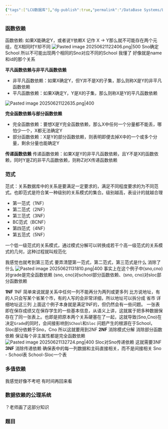 ```yaml
---
{"tags":["LCU数据库"],"dg-publish":true,"permalink":"/DataBase Systems/LCU Database System/第六章 关系数据理论/","dgPassFrontmatter":true,"noteIcon":"","created":"2025-06-21T11:29:58.421+08:00","updated":"2025-06-21T13:38:27.604+08:00"}
---
```


### 函数依赖
函数依赖: 如果X能确定Y，或者说Y依赖X 记作 X -> Y那么就不可能存在两个元组，在X相同时Y却不同
![Pasted image 20250621122406.png|500](/img/user/accessory/Pasted%20image%2020250621122406.png)
Sno确定School 所以不可能出现两个相同的Sno对应不同的School
我懂了 好像就是name和id的那个关系

**平凡函数依赖与非平凡函数依赖**
- 非平凡函数依赖：如果X确定Y，但Y并不是X的子集，那么则称X是Y的非平凡函数依赖
- 平凡函数依赖：如果X确定Y，Y是X的子集，那么则称X是Y的平凡函数依赖

![Pasted image 20250621122635.png|400](/img/user/accessory/Pasted%20image%2020250621122635.png)

**完全函数依赖与部分函数依赖**
- 完全函数依赖：要想X是Y完全函数依赖，那么X中任何一个分量都不能丢，哪怕少一个，X都无法确定Y
- 部分函数依赖：X是Y的部分函数依赖，则表明即便去掉X中的一个或多个分量，剩余分量也能确定Y

**传递函数依赖**
传递函数依赖：如果X是Y的非平凡函数依赖，且Y不是X的函数依赖，同时Y是Z的非平凡函数依赖，则称Z对X传递函数依赖


### 范式
范式：关系数据库中的关系是要满足一定要求的，满足不同程度要求的为不同范式。也即范式是符合某一种级别的关系模式的集合。级别越高，表设计的就越合理
- 第一范式（1NF）
- 第二范式（2NF）
- 第三范式（3NF）
- BC范式（BCNF）
- 第四范式（4NF）
- 第五范式（5NF）

一个低一级范式的关系模式，通过模式分解可以转换成若干个高一级范式的关系模式的几何，这种过程就叫规范化

我感觉也就考到第三范式 要弄清楚第一范式，第二范式，第三范式是什么 消除了什么
![Pasted image 20250621131810.png|400](/img/user/accessory/Pasted%20image%2020250621131810.png)
事实上在这个例子中(sno,cno)对grade是完全函数依赖
(sno, cno)对school部分函数依赖、(sno, cno)对sloc部分函数依赖

**1NF**
1NF 简单来说就是关系中任何一列不能再分为两列或更多列
比方说地址，有的人只会写某个省某个市，有的人写的会非常详细，所以地址可以拆分成 省市 详细地址这三列
上面这个例子本身就是满足1NF的，但仍然会有一些问题。
一张表即在保存成绩又在保存学生的一些基本信息，从语义上讲，这就属于把多种数据保存在了同一张表上。也即是把原本两个关系硬塞在了一起，这就导致(Sno,Cno)在决定`Grade`的同时，会间接影响到`SChool`和`Sloc`
问题产生的根源在于School，Sloc部分依赖于Sno，Cno
所以这就要用到2NF
**2NF**
消除模式分解 消除部分函数依赖
保证每个非主属性都是完全函数依赖
![Pasted image 20250621132724.png|400](/img/user/accessory/Pasted%20image%2020250621132724.png)
Sloc对Sno传递依赖
这就需要3NF
**3NF**
消除传递依赖
确保表中的每一列数据和主码直接相关，而不是间接相关
Sno - School表
School-Sloc一个表
### 多值依赖
我感觉好像不考吧 有时间再回来看

### 数据依赖的公理系统
？老师画了这部分知识

### 题目
